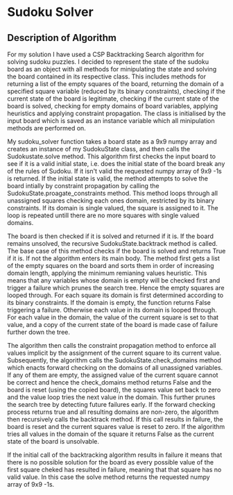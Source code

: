 # Sudoku Solver
## Description of Algorithm
For my solution I have used a CSP Backtracking Search algorithm for solving sudoku puzzles. I decided to represent the state of the sudoku board as an object with all methods for minipulating the state and solving the board contained in its respective class. This includes methods for returning a list of the empty squares of the board, returning the domain of a specified square variable (reduced by its binary constraints), checking if the current state of the board is legitimate, checking if the current state of the board is solved, checking for empty domains of board variables, applying heuristics and applying constraint propagation. The class is initialised by the input board which is saved as an instance variable which all minipulation methods are performed on.

My sudoku_solver function takes a board state as a 9x9 numpy array and creates an instance of my SudokuState class, and then calls the Sudokustate.solve method. This algorithm first checks the input board to see if it is a valid initial state, i.e. does the initial state of the board break any of the rules of Sudoku. If it isn't valid the requested numpy array of 9x9 -1s is returned. If the initial state is valid, the method attempts to solve the board intially by constraint propagation by calling the SudokuState.proagate_constraints method. This method loops through all unassigned squares checking each ones
domain, restricted by its binary constraints. If its domain is single valued, the square is assigned to it. The loop is repeated untill there are no more squares with single valued domains.

The board is then checked if it is solved and returned if it is. If the board remains unsolved, the recursive SudokuState.backtrack method is called. The base case of this method checks if the board is solved and returns True if it is. If not the algorithm enters its main body. The method first gets a list of the empty squares on the board and sorts them in order of increasing domain length, applying the minimum remianing values heuristic. This means that any
variables whose domain is empty will be checked first and trigger a failure which prunes the search tree. Hence the empty squares are looped through. For
each square its domain is first determined according to its binary constraints. If the domain is empty, the function returns False triggering a failure.
Otherwise each value in its domain is looped through. For each value in the domain, the value of the current square is set to that value, and a copy of the
current state of the board is made case of failure further down the tree. 

The algorithm then calls the constraint propagation method to enforce all values implicit by the assignment of the current square to its current value. Subsequently, the algorithm calls the SudokuState.check_domains method which enacts forward checking on the domains of all unassigned variables. If any of them are empty, the assigned value of the current square cannot be correct and hence the check_domains method returns False and the board is reset (using
the copied board), the squares value set back to zero and the value loop tries the next value in the domain. This further prunes the search tree by detecting future failures early. If the forward checking process returns true and all resulting domains are non-zero, the algorithm then recursively calls
the backtrack method. If this call results in failure, the board is reset and the current squares value is reset to zero. If the algorithm tries all values in the domain of the square it returns False as the current state of the board is
unsolvable.

If the initial call of the backtracking algorithm results in failure it means that there is no possible solution for the board as every possible value of the first square cheked has resulted in failure, meaning that that square has no valid value. In this case the solve method returns the requested numpy array of 9x9 -1s.


